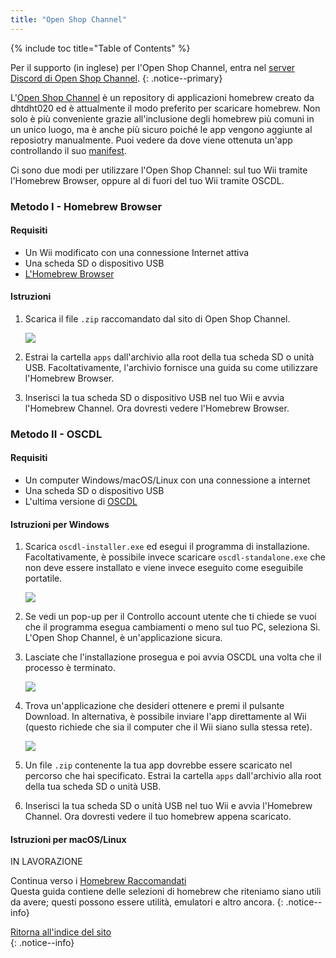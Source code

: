 ```yaml
---
title: "Open Shop Channel"
---
```


{% include toc title="Table of Contents" %}

Per il supporto (in inglese) per l'Open Shop Channel, entra nel [server Discord di Open Shop Channel](https://discord.gg/osc).
{: .notice--primary}

L'[Open Shop Channel](https://oscwii.org/) è un repository di applicazioni homebrew creato da dhtdht020 ed è attualmente il modo preferito per scaricare homebrew. Non solo è più conveniente grazie all'inclusione degli homebrew più comuni in un unico luogo, ma è anche più sicuro poiché le app vengono aggiunte al reposiotry manualmente. Puoi vedere da dove viene ottenuta un'app controllando il suo [manifest](https://github.com/OpenShopChannel/Apps/tree/master/contents).

Ci sono due modi per utilizzare l'Open Shop Channel: sul tuo Wii tramite l'Homebrew Browser, oppure al di fuori del tuo Wii tramite OSCDL.

### Metodo I - Homebrew Browser

#### Requisiti

+ Un Wii modificato con una connessione Internet attiva
+ Una scheda SD o dispositivo USB
+ [L'Homebrew Browser](https://oscwii.org/library/app/homebrew_browser)

#### Istruzioni

1. Scarica il file `.zip` raccomandato dal sito di Open Shop Channel.

    ![](/images/osc/zip-download-HBB.png)

1. Estrai la cartella `apps` dall'archivio alla root della tua scheda SD o unità USB. Facoltativamente, l'archivio fornisce una guida su come utilizzare l'Homebrew Browser.
1. Inserisci la tua scheda SD o dispositivo USB nel tuo Wii e avvia l'Homebrew Channel. Ora dovresti vedere l'Homebrew Browser.

### Metodo II - OSCDL

#### Requisiti

+ Un computer Windows/macOS/Linux con una connessione a internet
+ Una scheda SD o dispositivo USB
+ L'ultima versione di [OSCDL](https://github.com/dhtdht020/osc-dl/releases/latest)

#### Istruzioni per Windows

1. Scarica `oscdl-installer.exe` ed esegui il programma di installazione. Facoltativamente, è possibile invece scaricare `oscdl-standalone.exe` che non deve essere installato e viene invece eseguito come eseguibile portatile.

    ![](/images/osc/exe-download-OSCDL.png)

1. Se vedi un pop-up per il Controllo account utente che ti chiede se vuoi che il programma esegua cambiamenti o meno sul tuo PC, seleziona Sì. L'Open Shop Channel, è un'applicazione sicura.
1. Lasciate che l'installazione prosegua e poi avvia OSCDL una volta che il processo è terminato.

    ![](/images/osc/install-finished-OSCDL.png)

1. Trova un'applicazione che desideri ottenere e premi il pulsante Download. In alternativa, è possibile inviare l'app direttamente al Wii (questo richiede che sia il computer che il Wii siano sulla stessa rete).

    ![](/images/osc/app-download-OSCDL.png)

1. Un file `.zip` contenente la tua app dovrebbe essere scaricato nel percorso che hai specificato. Estrai la cartella `apps` dall'archivio alla root della tua scheda SD o unità USB.
1. Inserisci la tua scheda SD o unità USB nel tuo Wii e avvia l'Homebrew Channel. Ora dovresti vedere il tuo homebrew appena scaricato.

#### Istruzioni per macOS/Linux

IN LAVORAZIONE

Continua verso i [Homebrew Raccomandati](recommended-homebrew)<br> Questa guida contiene delle selezioni di homebrew che riteniamo siano utili da avere; questi possono essere utilità, emulatori e altro ancora.
{: .notice--info}

[Ritorna all'indice del sito](site-navigation)<br>
{: .notice--info}
